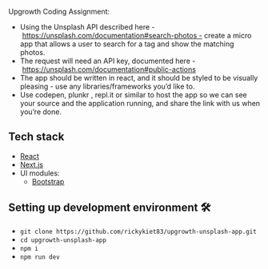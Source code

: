 Upgrowth Coding Assignment:

* Using the Unsplash API described here - https://unsplash.com/documentation#search-photos - create a micro app that allows a user to search for a tag and show the matching photos.
* The request will need an API key, documented here - https://unsplash.com/documentation#public-actions
* The app should be written in react, and it should be styled to be visually pleasing - use any libraries/frameworks you’d like to.
* Use codepen, plunkr , repl.it or similar to host the app so we can see your source and the application running, and share the link with us when you’re done.

## Tech stack

- [React][react]
- [Next.js][nextjs]
- UI modules:
  - [Bootstrap][bootstrap]

[react]: https://reactjs.org/
[nextjs]: https://nextjs.org/
[bootstrap]: https://getbootstrap.com/

## Setting up development environment 🛠

- `git clone https://github.com/rickykiet83/upgrowth-unsplash-app.git`
- `cd upgrowth-unsplash-app`
- `npm i`
- `npm run dev`